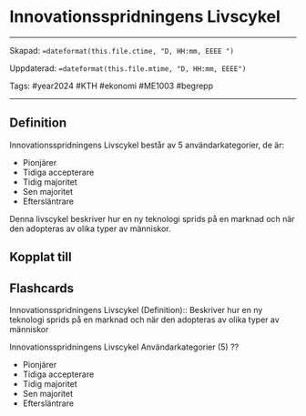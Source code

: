 # Innovationsspridningens Livscykel

---
Skapad: `=dateformat(this.file.ctime, "D, HH:mm, EEEE ")`

Uppdaterad: `=dateformat(this.file.mtime, "D, HH:mm, EEEE")`

Tags: #year2024 #KTH #ekonomi #ME1003 #begrepp

---

## Definition

Innovationsspridningens Livscykel består av 5 användarkategorier, de är:

- Pionjärer
- Tidiga accepterare
- Tidig majoritet
- Sen majoritet
- Eftersläntrare

Denna livscykel beskriver hur en ny teknologi sprids på en marknad och när den adopteras av olika typer av människor.

## Kopplat till

## Flashcards

Innovationsspridningens Livscykel (Definition):: Beskriver hur en ny teknologi sprids på en marknad och när den adopteras av olika typer av människor
<!--SR:!2024-02-11,3,250!2024-02-13,4,270-->

Innovationsspridningens Livscykel Användarkategorier (5)
??
- Pionjärer
- Tidiga accepterare
- Tidig majoritet
- Sen majoritet
- Eftersläntrare
<!--SR:!2024-02-28,13,270!2024-02-12,3,268-->
